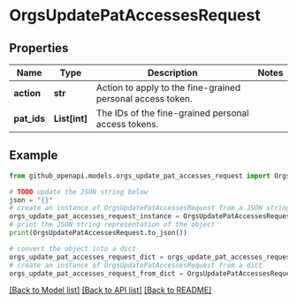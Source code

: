 # OrgsUpdatePatAccessesRequest


## Properties

Name | Type | Description | Notes
------------ | ------------- | ------------- | -------------
**action** | **str** | Action to apply to the fine-grained personal access token. | 
**pat_ids** | **List[int]** | The IDs of the fine-grained personal access tokens. | 

## Example

```python
from github_openapi.models.orgs_update_pat_accesses_request import OrgsUpdatePatAccessesRequest

# TODO update the JSON string below
json = "{}"
# create an instance of OrgsUpdatePatAccessesRequest from a JSON string
orgs_update_pat_accesses_request_instance = OrgsUpdatePatAccessesRequest.from_json(json)
# print the JSON string representation of the object
print(OrgsUpdatePatAccessesRequest.to_json())

# convert the object into a dict
orgs_update_pat_accesses_request_dict = orgs_update_pat_accesses_request_instance.to_dict()
# create an instance of OrgsUpdatePatAccessesRequest from a dict
orgs_update_pat_accesses_request_from_dict = OrgsUpdatePatAccessesRequest.from_dict(orgs_update_pat_accesses_request_dict)
```
[[Back to Model list]](../README.md#documentation-for-models) [[Back to API list]](../README.md#documentation-for-api-endpoints) [[Back to README]](../README.md)


